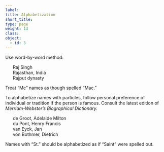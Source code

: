 ```yaml
---
label: 
title: Alphabetization
short_title:
type: page
weight: 13
class:
object:
  - id: 3
---
```

Use word-by-word method:

&nbsp; &nbsp; &nbsp; Raj Singh <br/>
&nbsp; &nbsp; &nbsp; Rajasthan, India <br/>
&nbsp; &nbsp; &nbsp; Rajput dynasty <br/>

Treat “Mc” names as though spelled “Mac.”

To alphabetize names with particles, follow personal preference of individual or tradition if the person is famous. Consult the latest edition of *Merriam-Webster’s Biographical Dictionary.*

&nbsp; &nbsp; &nbsp; de Groot, Adelaide Milton <br/>
&nbsp; &nbsp; &nbsp; du Pont, Henry Francis <br/>
&nbsp; &nbsp; &nbsp; van Eyck, Jan <br/>
&nbsp; &nbsp; &nbsp; von Bothmer, Dietrich <br/>

Names with “St.” should be alphabetized as if “Saint” were spelled out.
